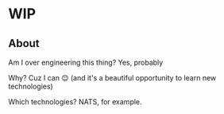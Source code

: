 # WIP

## About

Am I over engineering this thing? Yes, probably

Why? Cuz I can 😌 (and it's a beautiful opportunity to learn new technologies)

Which technologies? NATS, for example.
